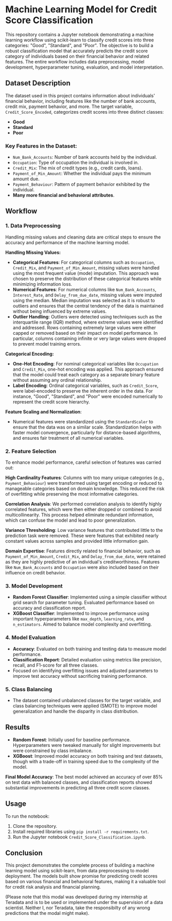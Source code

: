 # Machine Learning Model for Credit Score Classification

This repository contains a Jupyter notebook demonstrating a machine learning workflow using scikit-learn to classify credit scores into three categories: "Good", "Standard", and "Poor". The objective is to build a robust classification model that accurately predicts the credit score category of individuals based on their financial behavior and related features. The entire workflow includes data preprocessing, model development, hyperparameter tuning, evaluation, and model interpretation.

## Dataset Description

The dataset used in this project contains information about individuals' financial behavior, including features like the number of bank accounts, credit mix, payment behavior, and more. The target variable, `Credit_Score_Encoded`, categorizes credit scores into three distinct classes:

- **Good**
- **Standard**
- **Poor**

### Key Features in the Dataset:
- `Num_Bank_Accounts`: Number of bank accounts held by the individual.
- `Occupation`: Type of occupation the individual is involved in.
- `Credit_Mix`: The mix of credit types (e.g., credit cards, loans).
- `Payment_of_Min_Amount`: Whether the individual pays the minimum amount due.
- `Payment_Behaviour`: Pattern of payment behavior exhibited by the individual.
- **Many more financial and behavioral attributes**.

## Workflow

### 1. **Data Preprocessing**
   Handling missing values and cleaning data are critical steps to ensure the accuracy and performance of the machine learning model.

   **Handling Missing Values:**
   - **Categorical Features**: For categorical columns such as `Occupation`, `Credit_Mix`, and `Payment_of_Min_Amount`, missing values were handled using the most frequent value (mode) imputation. This approach was chosen to preserve the distribution of these categorical features while minimizing information loss.
   - **Numerical Features**: For numerical columns like `Num_Bank_Accounts`, `Interest_Rate`, and `Delay_from_due_date`, missing values were imputed using the median. Median imputation was selected as it is robust to outliers and ensures that the central tendency of the data is maintained without being influenced by extreme values.
   - **Outlier Handling**: Outliers were detected using techniques such as the interquartile range (IQR) method, where extreme values were identified and addressed. Rows containing extremely large values were either capped or removed based on their impact on model performance. In particular, columns containing infinite or very large values were dropped to prevent model training errors.

   **Categorical Encoding:**
   - **One-Hot Encoding**: For nominal categorical variables like `Occupation` and `Credit_Mix`, one-hot encoding was applied. This approach ensured that the model could treat each category as a separate binary feature without assuming any ordinal relationship.
   - **Label Encoding**: Ordinal categorical variables, such as `Credit_Score`, were label-encoded to preserve the inherent order in the data. For instance, "Good", "Standard", and "Poor" were encoded numerically to represent the credit score hierarchy.

   **Feature Scaling and Normalization**: 
   - Numerical features were standardized using the `StandardScaler` to ensure that the data was on a similar scale. Standardization helps with faster model convergence, particularly for distance-based algorithms, and ensures fair treatment of all numerical variables.
   
### 2. **Feature Selection**
   To enhance model performance, careful selection of features was carried out:

   **High Cardinality Features**: Columns with too many unique categories (e.g., `Payment_Behaviour`) were transformed using target encoding or reduced to manageable categories based on domain knowledge. This reduced the risk of overfitting while preserving the most informative categories.
   
   **Correlation Analysis**: We performed correlation analysis to identify highly correlated features, which were then either dropped or combined to avoid multicollinearity. This process helped eliminate redundant information, which can confuse the model and lead to poor generalization.

   **Variance Thresholding**: Low variance features that contributed little to the prediction task were removed. These were features that exhibited nearly constant values across samples and provided little information gain.

   **Domain Expertise**: Features directly related to financial behavior, such as `Payment_of_Min_Amount`, `Credit_Mix`, and `Delay_from_due_date`, were retained as they are highly predictive of an individual's creditworthiness. Features like `Num_Bank_Accounts` and `Occupation` were also included based on their influence on credit behavior.

### 3. **Model Development**
   - **Random Forest Classifier**: Implemented using a simple classifier without grid search for parameter tuning. Evaluated performance based on accuracy and classification report.
   - **XGBoost Classifier**: Implemented to improve performance using important hyperparameters like `max_depth`, `learning_rate`, and `n_estimators`. Aimed to balance model complexity and overfitting.

### 4. **Model Evaluation**
   - **Accuracy**: Evaluated on both training and testing data to measure model performance.
   - **Classification Report**: Detailed evaluation using metrics like precision, recall, and F1-score for all three classes.
   - Focused on identifying overfitting issues and adjusted parameters to improve test accuracy without sacrificing training performance.

### 5. **Class Balancing**
   - The dataset contained unbalanced classes for the target variable, and class balancing techniques were applied (SMOTE) to improve model generalization and handle the disparity in class distribution.

## Results

- **Random Forest**: Initially used for baseline performance. Hyperparameters were tweaked manually for slight improvements but were constrained by class imbalance.
- **XGBoost**: Improved model accuracy on both training and test datasets, though with a trade-off in training speed due to the complexity of the model.
  
**Final Model Accuracy**: The best model achieved an accuracy of over 85% on test data with balanced classes, and classification reports showed substantial improvements in predicting all three credit score classes.

## Usage

To run the notebook:
1. Clone the repository.
2. Install required libraries using `pip install -r requirements.txt`.
3. Run the Jupyter notebook `Credit_Score_Classification.ipynb`.

## Conclusion

This project demonstrates the complete process of building a machine learning model using scikit-learn, from data preprocessing to model deployment. The models built show promise for predicting credit scores based on various financial and behavioral features, making it a valuable tool for credit risk analysis and financial planning.

(Please note that this modal was developed during my internship at Teradata and is to be used or implemented under the supervision of a data scientist. Neither I, nor Teradata, take the responsibilty of any wrong predictions that the modal might make).
